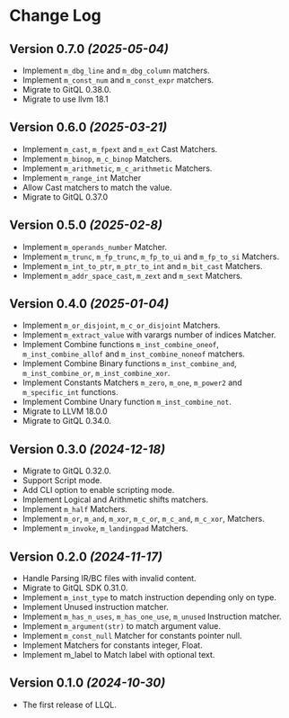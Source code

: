 # Change Log

## Version 0.7.0 _(2025-05-04)_

- Implement `m_dbg_line` and `m_dbg_column` matchers.
- Implement `m_const_num` and `m_const_expr` matchers.
- Migrate to GitQL 0.38.0.
- Migrate to use llvm 18.1

## Version 0.6.0 _(2025-03-21)_

- Implement `m_cast`, `m_fpext` and `m_ext` Cast Matchers.
- Implement `m_binop`, `m_c_binop` Matchers.
- Implement `m_arithmetic`, `m_c_arithmetic` Matchers.
- Implement `m_range_int` Matcher
- Allow Cast matchers to match the value.
- Migrate to GitQL 0.37.0

## Version 0.5.0 _(2025-02-8)_

- Implement `m_operands_number` Matcher.
- Implement `m_trunc`, `m_fp_trunc`, `m_fp_to_ui` and `m_fp_to_si` Matchers.
- Implement `m_int_to_ptr`, `m_ptr_to_int` and `m_bit_cast` Matchers.
- Implement `m_addr_space_cast`, `m_zext` and `m_sext` Matchers.

## Version 0.4.0 _(2025-01-04)_

- Implement `m_or_disjoint`, `m_c_or_disjoint` Matchers.
- Implement `m_extract_value` with varargs number of indices Matcher.
- Implement Combine functions `m_inst_combine_oneof`, `m_inst_combine_allof` and `m_inst_combine_noneof` matchers.
- Implement Combine Binary functions `m_inst_combine_and`, `m_inst_combine_or`, `m_inst_combine_xor`.
- Implement Constants Matchers `m_zero`, `m_one`, `m_power2` and `m_specific_int` functions.
- Implement Combine Unary function `m_inst_combine_not`.
- Migrate to LLVM 18.0.0
- Migrate to GitQL 0.34.0.

## Version 0.3.0 _(2024-12-18)_

- Migrate to GitQL 0.32.0.
- Support Script mode.
- Add CLI option to enable scripting mode.
- Implement Logical and Arithmetic shifts matchers.
- Implement `m_half` Matchers.
- Implement `m_or`, `m_and`, `m_xor`, `m_c_or`, `m_c_and`, `m_c_xor`, Matchers.
- Implement `m_invoke`, `m_landingpad` Matchers.

## Version 0.2.0 _(2024-11-17)_

- Handle Parsing IR/BC files with invalid content.
- Migrate to GitQL SDK 0.31.0.
- Implement `m_inst_type` to match instruction depending only on type.
- Implement Unused instruction matcher.
- Implement `m_has_n_uses`, `m_has_one_use`, `m_unused` Instruction matcher.
- Implement `m_argument(str)` to match argument value.
- Implement `m_const_null` Matcher for constants pointer null.
- Implement Matchers for constants integer, Float.
- Implement m_label to Match label with optional text.

## Version 0.1.0 _(2024-10-30)_

- The first release of LLQL.
